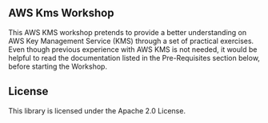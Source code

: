## AWS Kms Workshop

This AWS KMS workshop pretends to provide a better understanding on AWS Key Management Service (KMS) through a set of practical exercises. Even though previous experience with AWS KMS is not needed, it would be helpful to read the documentation listed in the Pre-Requisites section below, before starting the Workshop.

## License

This library is licensed under the Apache 2.0 License. 

